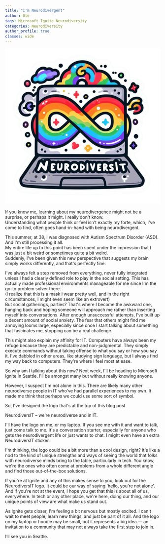 ```yaml
---
title: "I'm Neurodivergent"
author: Ole
tags: Microsoft Ignite Neurodiversity
categories: Neurodiversity
author_profile: true
classes: wide
---
```

![NeurodiversIT](assets/images/neurodiversit/neurodiversit.png)

If you know me, learning about my neurodivergence might not be a surprise, or perhaps it might.  I really don't know.  
Understanding what people think or feel isn't exactly my forte, which, I've come to find, often goes hand-in-hand with being neurodivergent.

This summer, at 38, I was diagnosed with Autism Spectrum Disorder (ASD).  
And I'm still processing it all.  
My entire life up to this point has been spent under the impression that I was just a bit weird or sometimes quite a bit weird.  
Suddenly, I've been given this new perspective that suggests my brain simply works differently, and that's perfectly fine.

I've always felt a step removed from everything, never fully integrated unless I had a clearly defined role to play in the social setting. This has actually made professional environments manageable for me since I'm the go-to problem solver there.  
(I realize that this is a mask i wear pretty well, and in the right circumstances, I might even seem like an extrovert)  
But social gatherings, parties? That's where I become the awkward one, hanging back and hoping someone will approach me rather than inserting myself into conversations. After enough unsuccessful attempts, I've built up a decent amount of social anxiety. The fear that others might find me annoying looms large, especially since once I start talking about something that fascinates me, stopping can be a real challenge.

This might also explain my affinity for IT. Computers have always been my refuge because they are predictable and non-judgmental. They simply execute commands without taking offense to what you say or how you say it. I've dabbled in other areas, like studying sign language, but I always find my way back to computers. They're where I feel most at ease.

So why am I talking about this now? Next week, I'll be heading to Microsoft Ignite in Seattle. I'll be amongst many but without really knowing anyone.

However, I suspect I'm not alone in this. There are likely many other neurodiverse people in IT who've had parallel experiences to my own. It made me think that perhaps we could use some sort of symbol.


So, I've designed the logo that's at the top of this blog post.

NeurodiversIT – we're neurodiverse and in IT.


I'll have the logo on me, or my laptop. If you see me with it and want to talk, just come talk to me. It's a conversation starter, especially for anyone who gets the neurodivergent life or just wants to chat. I might even have an extra NeurodiversIT sticker.

I'm thinking, the logo could be a bit more than a cool design, right? It's like a nod to the kind of unique strengths and ways of seeing the world that folks with neurodiverse minds bring to the table, particularly in tech. You know, we're the ones who often come at problems from a whole different angle and find those out-of-the-box solutions.

If you're at Ignite and any of this makes sense to you, look out for the NeurodiversIT logo. It could be our way of saying 'hello, you're not alone'. And if you're not at the event, I hope you get that this is about all of us, everywhere. In tech or any other place, we're here, doing our thing, and our unique points of view are what make us stand out.

As Ignite gets closer, I'm feeling a bit nervous but mostly excited. I can't wait to meet people, learn new things, and just be part of it all. And the logo on my laptop or hoodie may be small, but it represents a big idea — an invitation to a community that may not always take the first step to join in.




I’ll see you in Seattle.
